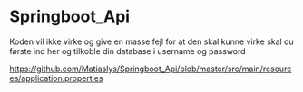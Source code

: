 # Springboot_Api

Koden vil ikke virke og give en masse fejl for at den skal kunne virke skal du første ind her og tilkoble din database i username og password

https://github.com/Matiaslys/Springboot_Api/blob/master/src/main/resources/application.properties
